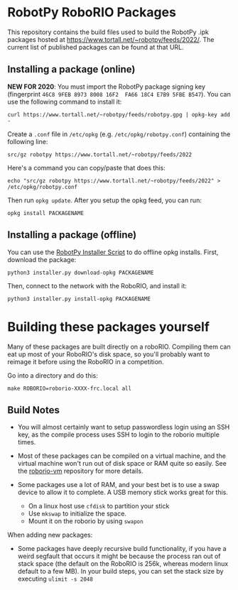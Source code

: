 RobotPy RoboRIO Packages
========================

This repository contains the build files used to build the RobotPy .ipk
packages hosted at https://www.tortall.net/~robotpy/feeds/2022/. The current
list of published packages can be found at that URL.

Installing a package (online)
-----------------------------

**NEW FOR 2020**: You must import the RobotPy package signing key 
(fingerprint `46C8 9FEB 8973 8008 16F2  FA66 18C4 E7B9 5FBE B547`). You can
use the following command to install it:

    curl https://www.tortall.net/~robotpy/feeds/robotpy.gpg | opkg-key add -

Create a `.conf` file in `/etc/opkg` (e.g. `/etc/opkg/robotpy.conf`)
containing the following line:

    src/gz robotpy https://www.tortall.net/~robotpy/feeds/2022

Here's a command you can copy/paste that does this:

    echo "src/gz robotpy https://www.tortall.net/~robotpy/feeds/2022" > /etc/opkg/robotpy.conf

Then run `opkg update`. After you setup the opkg feed, you can run:

    opkg install PACKAGENAME

Installing a package (offline)
------------------------------

You can use the [RobotPy Installer Script](https://github.com/robotpy/robotpy-wpilib/blob/master/installer/installer.py)
to do offline opkg installs. First, download the package:

    python3 installer.py download-opkg PACKAGENAME
    
Then, connect to the network with the RoboRIO, and install it:

    python3 installer.py install-opkg PACKAGENAME


Building these packages yourself
================================

Many of these packages are built directly on a roboRIO. Compiling them can
eat up most of your RoboRIO's disk space, so you'll probably want to reimage it
before using the RoboRIO in a competition.

Go into a directory and do this:

    make ROBORIO=roborio-XXXX-frc.local all

Build Notes
-----------

* You will almost certainly want to setup passwordless login using an SSH key,
  as the compile process uses SSH to login to the roborio multiple times.

* Most of these packages can be compiled on a virtual machine, and
  the virtual machine won't run out of disk space or RAM quite so easily. See
  the [roborio-vm](https://github.com/robotpy/roborio-vm) repository for more
  details.

* Some packages use a lot of RAM, and your best bet is to use a swap device to
  allow it to complete. A USB memory stick works great for this.
  * On a linux host use `cfdisk` to partition your stick
  * Use `mkswap` to initialize the space.
  * Mount it on the roborio by using `swapon`

When adding new packages:

* Some packages have deeply recursive build functionality, if you have a weird
  segfault that occurs it might be because the process ran out of stack space 
  (the default on the RoboRIO is 256k, whereas modern linux default to a few MB).
  In your build steps, you can set the stack size by executing `ulimit -s 2048`
